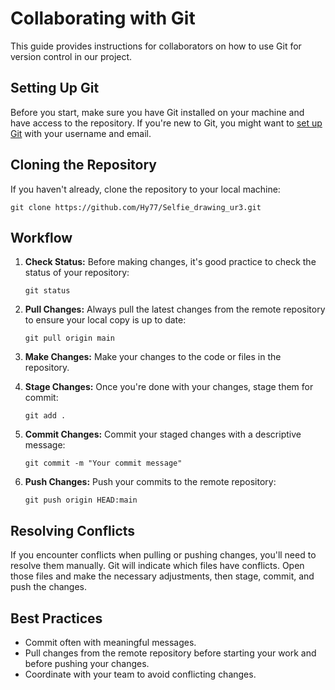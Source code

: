 # Collaborating with Git

This guide provides instructions for collaborators on how to use Git for version control in our project.

## Setting Up Git

Before you start, make sure you have Git installed on your machine and have access to the repository. If you're new to Git, you might want to [set up Git](https://git-scm.com/book/en/v2/Getting-Started-First-Time-Git-Setup) with your username and email.

## Cloning the Repository

If you haven't already, clone the repository to your local machine:

```
git clone https://github.com/Hy77/Selfie_drawing_ur3.git
```

## Workflow

1. **Check Status:**
   Before making changes, it's good practice to check the status of your repository:

   ```
   git status
   ```

2. **Pull Changes:**
   Always pull the latest changes from the remote repository to ensure your local copy is up to date:

   ```
   git pull origin main
   ```

3. **Make Changes:**
   Make your changes to the code or files in the repository.

4. **Stage Changes:**
   Once you're done with your changes, stage them for commit:

   ```
   git add .
   ```

5. **Commit Changes:**
   Commit your staged changes with a descriptive message:

   ```
   git commit -m "Your commit message"
   ```

6. **Push Changes:**
   Push your commits to the remote repository:

   ```
   git push origin HEAD:main
   ```

## Resolving Conflicts

If you encounter conflicts when pulling or pushing changes, you'll need to resolve them manually. Git will indicate which files have conflicts. Open those files and make the necessary adjustments, then stage, commit, and push the changes.

## Best Practices

- Commit often with meaningful messages.
- Pull changes from the remote repository before starting your work and before pushing your changes.
- Coordinate with your team to avoid conflicting changes.
